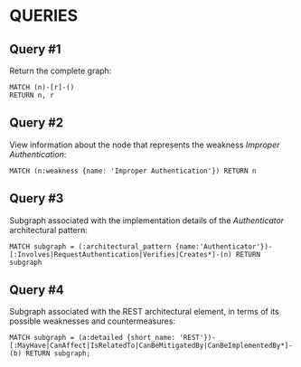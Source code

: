 # QUERIES

## Query #1

Return the complete graph:

    MATCH (n)-[r]-()
    RETURN n, r

## Query #2

View information about the node that represents the weakness *Improper Authentication*:

    MATCH (n:weakness {name: 'Improper Authentication'}) RETURN n

## Query #3

Subgraph associated with the implementation details of the *Authenticator* architectural pattern:

    MATCH subgraph = (:architectural_pattern {name:'Authenticator'})-[:Involves|RequestAuthentication|Verifies|Creates*]-(n) RETURN subgraph

## Query #4

Subgraph associated with the REST architectural element, in terms of its possible weaknesses and countermeasures:

    MATCH subgraph = (a:detailed {short_name: 'REST'})-[:MayHave|CanAffect|IsRelatedTo|CanBeMitigatedBy|CanBeImplementedBy*]-(b) RETURN subgraph;